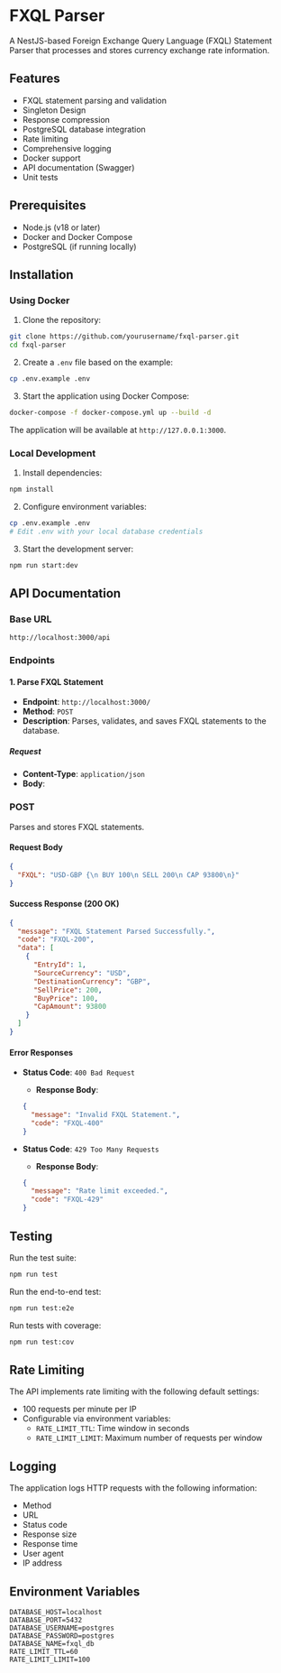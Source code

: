 # FXQL Parser

A NestJS-based Foreign Exchange Query Language (FXQL) Statement Parser that processes and stores currency exchange rate information.

## Features

- FXQL statement parsing and validation
- Singleton Design
- Response compression
- PostgreSQL database integration
- Rate limiting
- Comprehensive logging
- Docker support
- API documentation (Swagger)
- Unit tests

## Prerequisites

- Node.js (v18 or later)
- Docker and Docker Compose
- PostgreSQL (if running locally)

## Installation

### Using Docker

1. Clone the repository:

```bash
git clone https://github.com/yourusername/fxql-parser.git
cd fxql-parser
```

2. Create a `.env` file based on the example:

```bash
cp .env.example .env
```

3. Start the application using Docker Compose:

```bash
docker-compose -f docker-compose.yml up --build -d
```

The application will be available at `http://127.0.0.1:3000`.

### Local Development

1. Install dependencies:

```bash
npm install
```

2. Configure environment variables:

```bash
cp .env.example .env
# Edit .env with your local database credentials
```

3. Start the development server:

```bash
npm run start:dev
```

## API Documentation

### Base URL

`http://localhost:3000/api`

### Endpoints

#### 1. Parse FXQL Statement

- **Endpoint**: `http://localhost:3000/`
- **Method**: `POST`
- **Description**: Parses, validates, and saves FXQL statements to the database.

##### Request

- **Content-Type**: `application/json`
- **Body**:

### POST

Parses and stores FXQL statements.

#### Request Body

```json
{
  "FXQL": "USD-GBP {\n BUY 100\n SELL 200\n CAP 93800\n}"
}
```

#### Success Response (200 OK)

```json
{
  "message": "FXQL Statement Parsed Successfully.",
  "code": "FXQL-200",
  "data": [
    {
      "EntryId": 1,
      "SourceCurrency": "USD",
      "DestinationCurrency": "GBP",
      "SellPrice": 200,
      "BuyPrice": 100,
      "CapAmount": 93800
    }
  ]
}
```

#### Error Responses

- **Status Code**: `400 Bad Request`

  - **Response Body**:

  ```json
  {
    "message": "Invalid FXQL Statement.",
    "code": "FXQL-400"
  }
  ```

- **Status Code**: `429 Too Many Requests`
  - **Response Body**:
  ```json
  {
    "message": "Rate limit exceeded.",
    "code": "FXQL-429"
  }
  ```

## Testing

Run the test suite:

```bash
npm run test
```

Run the end-to-end test:

```bash
npm run test:e2e
```

Run tests with coverage:

```bash
npm run test:cov
```

## Rate Limiting

The API implements rate limiting with the following default settings:

- 100 requests per minute per IP
- Configurable via environment variables:
  - `RATE_LIMIT_TTL`: Time window in seconds
  - `RATE_LIMIT_LIMIT`: Maximum number of requests per window

## Logging

The application logs HTTP requests with the following information:

- Method
- URL
- Status code
- Response size
- Response time
- User agent
- IP address

## Environment Variables

```
DATABASE_HOST=localhost
DATABASE_PORT=5432
DATABASE_USERNAME=postgres
DATABASE_PASSWORD=postgres
DATABASE_NAME=fxql_db
RATE_LIMIT_TTL=60
RATE_LIMIT_LIMIT=100
```
